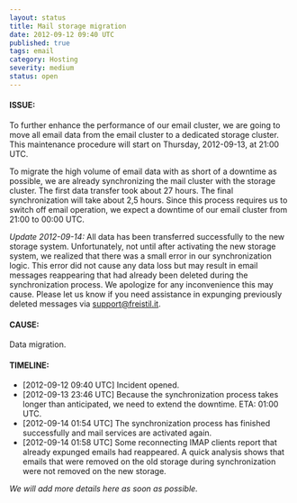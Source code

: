 ```yaml
---
layout: status
title: Mail storage migration
date: 2012-09-12 09:40 UTC
published: true
tags: email
category: Hosting
severity: medium
status: open
---
```


#### ISSUE:

To further enhance the performance of our email cluster, we are going to move all email data from the email cluster to a dedicated storage cluster. This maintenance procedure will start on Thursday, 2012-09-13, at 21:00 UTC.

To migrate the high volume of email data with as short of a downtime as possible, we are already synchronizing the mail cluster with the storage cluster. The first data transfer took about 27 hours. The final synchronization will take about 2,5 hours. Since this process requires us to switch off email operation, we expect a downtime of our email cluster from 21:00 to 00:00 UTC.

*Update 2012-09-14:*  All data has been transferred successfully to the new storage system. Unfortunately, not until after activating the new storage system, we realized that there was a small error in our synchronization logic. This error did not cause any data loss but may result in email messages reappearing that had already been deleted during the synchronization process. We apologize for any inconvenience this may cause. Please let us know if you need assistance in expunging previously deleted messages via support@freistil.it.


#### CAUSE:

Data migration.


#### TIMELINE:

* [2012-09-12 09:40 UTC] Incident opened. 
* [2012-09-13 23:46 UTC] Because the synchronization process takes longer than anticipated, we need to extend the downtime. ETA: 01:00 UTC.
* [2012-09-14 01:54 UTC] The synchronization process has finished successfully and mail services are activated again. 
* [2012-09-14 01:58 UTC] Some reconnecting IMAP clients report that already expunged emails had reappeared. A quick analysis shows that emails that were removed on the old storage during synchronization were not removed on the new storage.

*We will add more details here as soon as possible.*
